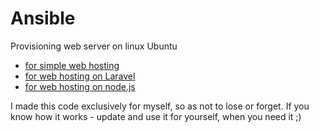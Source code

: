 # Ansible
Provisioning web server on linux Ubuntu
  - [for simple web hosting](LNMPP/README.md)
  - [for web hosting on Laravel](for_laravel/README.md)
  - [for web hosting on node.js](for_node/README.md)

I made this code exclusively for myself, so as not to lose or forget.
If you know how it works  - update and use it for yourself, when you need it ;)